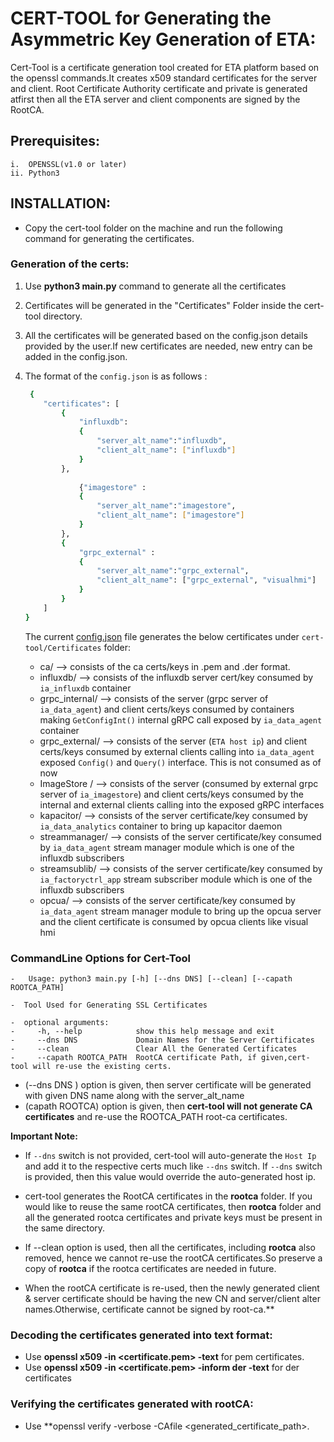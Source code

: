 
# CERT-TOOL for Generating the Asymmetric Key Generation of ETA:

Cert-Tool is a certificate generation tool created for ETA platform based on the openssl commands.It creates x509 
standard certificates for the server and client. Root Certificate Authority certificate and private is generated atfirst then all the ETA server and client components are signed by the RootCA.

## Prerequisites:
    i.  OPENSSL(v1.0 or later) 
    ii. Python3 

##  INSTALLATION:
*    Copy the cert-tool folder on the machine and run the following command for generating the certificates.

###  Generation of the certs:

1. Use **python3 main.py** command to generate all the certificates

2. Certificates will be generated in the "Certificates" Folder inside the cert-tool directory.
3. All the certificates will be generated based on the config.json details provided by the user.If new certificates are needed, new entry can be   
   added in the config.json. 
       
4. The format of the `config.json` is as follows :
    ```sh
     {
        "certificates": [
            {
                "influxdb":
                {
                    "server_alt_name":"influxdb",
                    "client_alt_name": ["influxdb"]
                }
            },
            
                {"imagestore" :
                {
                    "server_alt_name":"imagestore",
                    "client_alt_name": ["imagestore"]
                }
            },
            {
                "grpc_external" :
                {
                    "server_alt_name":"grpc_external",
                    "client_alt_name": ["grpc_external", "visualhmi"]
                }
            }
        ]
    }
    ```
    The current [config.json](config.json) file generates the below certificates under `cert-tool/Certificates` folder:
    - ca/             --> consists of the ca certs/keys in .pem and .der format. 
    - influxdb/       --> consists of the influxdb server cert/key consumed by `ia_influxdb` container
    - grpc_internal/  --> consists of the server (grpc server of `ia_data_agent`) and client certs/keys consumed by containers making 
                          `GetConfigInt()` internal gRPC call
                         exposed by `ia_data_agent` container
    - grpc_external/  --> consists of the server (`ETA host ip`) and client certs/keys consumed by external clients calling into `ia_data_agent`                         exposed `Config()` and `Query()` interface. This is not consumed as of now
    - ImageStore /    --> consists of the server (consumed by external grpc server of `ia_imagestore`) and client certs/keys consumed by the                             internal and external clients calling into the exposed gRPC interfaces
    - kapacitor/      --> consists of the server certificate/key consumed by `ia_data_analytics` container to bring up kapacitor daemon
    - streammanager/  --> consists of the server certificate/key consumed by `ia_data_agent` stream manager module which is one of the influxdb 
                          subscribers
    - streamsublib/   --> consists of the server certificate/key consumed by `ia_factoryctrl_app` stream subscriber module which is one of the influxdb
                          subscribers
    - opcua/          --> consists of the server certificate/key consumed by `ia_data_agent` stream manager module to bring up the opcua server                          and the client certificate is consumed by opcua clients like visual hmi

### CommandLine Options for Cert-Tool    

    -   Usage: python3 main.py [-h] [--dns DNS] [--clean] [--capath ROOTCA_PATH]

    -  Tool Used for Generating SSL Certificates

    -  optional arguments:
    -     -h, --help            show this help message and exit
    -     --dns DNS             Domain Names for the Server Certificates
    -     --clean               Clear All the Generated Certificates
    -     --capath ROOTCA_PATH  RootCA certificate Path, if given,cert-tool will re-use the existing certs.

   - (--dns DNS ) option is given, then server certificate will be generated with given DNS name along with the server_alt_name
   - (capath ROOTCA) option is given, then **cert-tool will not generate CA certificates** and  re-use the ROOTCA_PATH root-ca certificates.

  **Important Note:** 

  - If `--dns` switch is not provided, cert-tool will auto-generate the `Host Ip` and add it to the respective certs much like `--dns` switch. If     `--dns` switch is provided, then this value would override the auto-generated host ip.

   - cert-tool generates the RootCA certificates in the __rootca__ folder. If you would like to reuse the same rootCA certificates, then __rootca__ folder and all the generated rootca certificates and private keys must be present in the same directory.

   - If --clean option is used, then all the certificates, including __rootca__ also removed, hence we cannot re-use the rootCA certificates.So preserve a copy of __rootca__ if the rootca certificates are needed in future.

   - When the rootCA certificate is re-used, then the newly generated client & server certificate should be             having the new CN and server/client alter names.Otherwise, certificate cannot be signed by root-ca.**
 

###  Decoding the certificates generated into text format:

*  Use **openssl x509 -in <certificate.pem> -text** for pem certificates.
*  Use **openssl x509 -in <certificate.pem> -inform der -text** for der certificates
   
       
###  Verifying the certificates generated with rootCA:

*  Use **openssl verify  -verbose -CAfile <rootcafilepath> <generated_certificate_path>.

